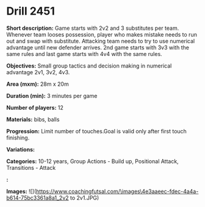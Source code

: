 # Drill 2451

**Short description:**
Game starts with 2v2 and 3 substitutes per team. Whenever team looses possession, player who makes mistake needs to run out and swap with substitute. Attacking team needs to try to use numerical advantage until new defender arrives. 2nd game starts with 3v3 with the same rules and last game starts with 4v4 with the same rules.

**Objectives:**
Small group tactics and decision making  in numerical advantage 2v1, 3v2, 4v3.

**Area (mxm):**
28m x 20m

**Duration (min):**
3 minutes per game

**Number of players:**
12

**Materials:**
bibs, balls

**Progression:**
Limit number of touches.Goal is valid only after first touch finishing.

**Variations:**


**Categories:**
10-12 years, Group Actions - Build up, Positional Attack, Transitions - Attack

**:**


**Images:**
![](https://www.coachingfutsal.com/\images\4e3aaeec-fdec-4a4a-b614-75bc3361a8a1_2v2 to 2v1.JPG)

